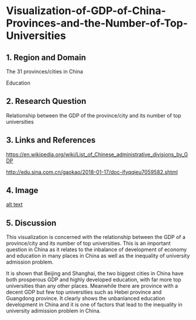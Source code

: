 # Visualization-of-GDP-of-China-Provinces-and-the-Number-of-Top-Universities

## 1. Region and Domain
The 31 provinces/cities in China

Education

## 2. Research Question
Relationship between the GDP of the province/city and its number of top universities

## 3. Links and References
https://en.wikipedia.org/wiki/List_of_Chinese_administrative_divisions_by_GDP

http://edu.sina.com.cn/gaokao/2018-01-17/doc-ifyqqieu7059582.shtml

## 4. Image
[alt text](https://user-images.githubusercontent.com/49013092/59141137-441ae580-89da-11e9-97ce-c12c8fbf1aca.png)

## 5. Discussion
This visualization is concerned with the relationship between the GDP of a province/city and its number of top universities. This is an important question in China as it relates to the inbalance of development of economy and education in many places in China as well as the inequality of university admission problem.

It is shown that Beijing and Shanghai, the two biggest cities in China have both prosperous GDP and highly developed education, with far more top universities than any other places. Meanwhile there are province with a decent GDP but few top universities such as Hebei province and Guangdong province. It clearly shows the unbanlanced education development in China and it is one of factors that lead to the inequality in university adimission problem in China.
